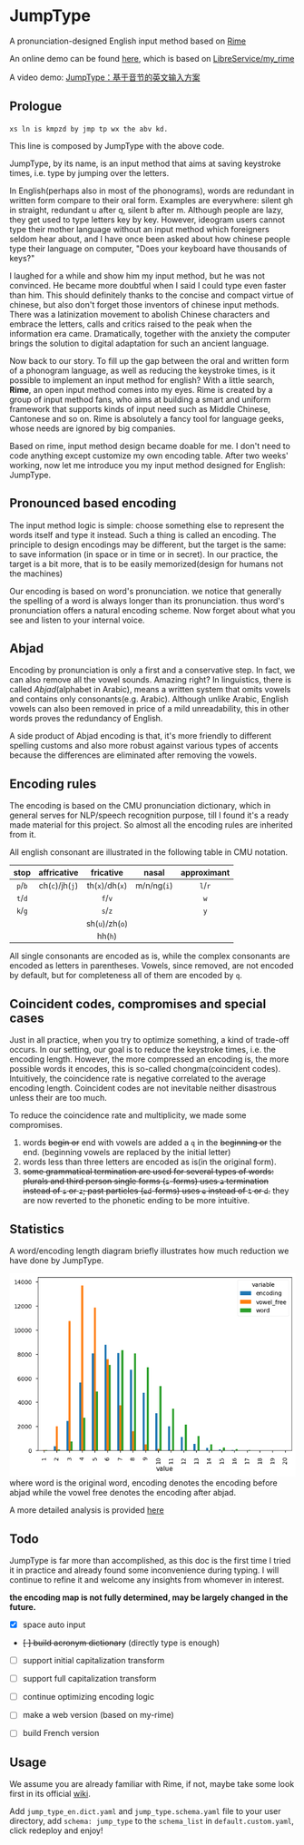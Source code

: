# JumpType

A pronunciation-designed English input method based on [Rime](https://rime.im/)

An online demo can be found [here](https://jumptype.netlify.app/), which is based on [LibreService/my_rime](https://github.com/LibreService/my_rime)

A video demo: [JumpType：基于音节的英文输入方案](https://www.bilibili.com/video/BV1nA41197x6/?share_source=copy_web&vd_source=cd8f52b3a67ef0e85985b32a4f622eef)

## Prologue

`xs ln is kmpzd by jmp tp wx the abv kd.`

This line is composed by JumpType with the above code.

JumpType, by its name, is an input method that aims at saving keystroke times, i.e. type by jumping over the letters.

In English(perhaps also in most of the phonograms), words are redundant in written form compare to their oral form. Examples are everywhere: silent gh in straight, redundant u after q, silent b after m. Although people are lazy, they get used to type letters key by key. However, ideogram users cannot type their mother language without an input method which foreigners seldom hear about, and I have once been asked about how chinese people type their language on computer, "Does your keyboard have thousands of keys?"

I laughed for a while and show him my input method, but he was not convinced. He became more doubtful when I said I could type even faster than him. This should definitely thanks to the concise and compact virtue of chinese, but also don't forget those inventors of chinese input methods. There was a latinization movement to abolish Chinese characters and embrace the letters, calls and critics raised to the peak when the information era came. Dramatically, together with the anxiety the computer brings the solution to digital adaptation for such an ancient language.

Now back to our story. To fill up the gap between the oral and written form of a phonogram language, as well as reducing the keystroke times, is it possible to implement an input method for english? With a little search, **Rime**, an open input method comes into my eyes. Rime is created by a group of input method fans, who aims at building a smart and uniform framework that supports kinds of input need such as Middle Chinese, Cantonese and so on. Rime is absolutely a fancy tool for language geeks, whose needs are ignored by big companies.

Based on rime, input method design became doable for me. I don't need to code anything except customize my own encoding table. After two weeks' working, now let me introduce you my input method designed for English: JumpType.

## Pronounced based encoding

The input method logic is simple: choose something else to represent the words itself and type it instead. Such a thing is called an encoding. The principle to design encodings may be different, but the target is the same: to save information (in space or in time or in secret). In our practice, the target is a bit more, that is to be easily memorized(design for humans not the machines)

Our encoding is based on word's pronunciation. we notice that generally the spelling of a word is always longer than its pronunciation. thus word's pronunciation offers a natural encoding scheme. Now forget about what you see and listen to your internal voice.

## Abjad

Encoding by pronunciation is only a first and a conservative step. In fact, we can also remove all the vowel sounds. Amazing right? In linguistics, there is called _Abjad_(alphabet in Arabic), means a written system that omits vowels and contains only consonants(e.g. Arabic). Although unlike Arabic, English vowels can also been removed in price of a mild unreadability, this in other words proves the redundancy of English.

A side product of Abjad encoding is that, it's more friendly to different spelling customs and also more robust against various types of accents because the differences are eliminated after removing the vowels.

## Encoding rules

The encoding is based on the CMU pronunciation dictionary, which in general serves for NLP/speech recognition purpose, till I found it's a ready made material for this project. So almost all the encoding rules are inherited from it.

All english consonant are illustrated in the following table in CMU notation.

|  stop   |   affricative   |    fricative    |    nasal    | approximant |
| :-----: | :-------------: | :-------------: | :---------: | :---------: |
| `p`/`b` | ch(`c`)/jh(`j`) | th(`x`)/dh(`x`) | m/n/ng(`i`) |   `l`/`r`   |
| `t`/`d` |                 |     `f`/`v`     |             |     `w`     |
| `k`/`g` |                 |     `s`/`z`     |             |     `y`     |
|         |                 | sh(`u`)/zh(`o`) |             |             |
|         |                 |     hh(`h`)     |             |             |

All single consonants are encoded as is, while the complex consonants are encoded as letters in parentheses. Vowels, since removed, are not encoded by default, but for completeness all of them are encoded by `q`.

## Coincident codes, compromises and special cases

Just in all practice, when you try to optimize something, a kind of trade-off occurs. In our setting, our goal is to reduce the keystroke times, i.e. the encoding length. However, the more compressed an encoding is, the more possible words it encodes, this is so-called chongma(coincident codes). Intuitively, the coincidence rate is negative correlated to the average encoding length. Coincident codes are not inevitable neither disastrous unless their are too much.

To reduce the coincidence rate and multiplicity, we made some compromises.

1. words ~~begin or~~ end with vowels are added a `q` in the ~~beginning or~~ the end. (beginning vowels are replaced by the initial letter)
2. words less than three letters are encoded as is(in the original form).
3. ~~some grammatical termination are used for several types of words: plurals and third person single forms (`s`-forms) uses `a` termination instead of `s` or `z`; past particles (`ed`-forms) uses `e` instead of `t` or `d`.~~ they are now reverted to the phonetic ending to be more intuitive.

## Statistics

A word/encoding length diagram briefly illustrates how much reduction we have done by JumpType.

<img src='./preprocessing/encoding comparison.png'>
where word is the original word, encoding denotes the encoding before abjad while the vowel free denotes the encoding after abjad.

A more detailed analysis is provided [here](./preprocessing/dicts/encoding_syllabi.ipynb)

## Todo

JumpType is far more than accomplished, as this doc is the first time I tried it in practice and already found some inconvenience during typing. I will continue to refine it and welcome any insights from whomever in interest.

**the encoding map is not fully determined, may be largely changed in the future.**

- [x] space auto input
- ~~[ ] build acronym dictionary~~ (directly type is enough)
- [ ] support initial capitalization transform
- [ ] support full capitalization transform

- [ ] continue optimizing encoding logic
- [ ] make a web version (based on my-rime)
- [ ] build French version

## Usage

We assume you are already familiar with Rime, if not, maybe take some look first in its official [wiki](https://github.com/rime/home/wiki).

Add `jump_type_en.dict.yaml` and `jump_type.schema.yaml` file to your user directory, add `schema: jump_type` to the `schema_list` in `default.custom.yaml`, click redeploy and enjoy!
